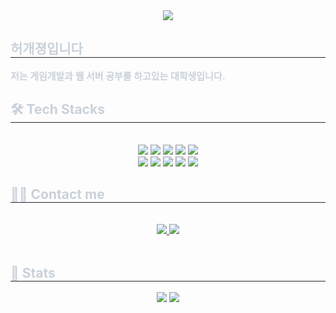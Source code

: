 <div align= "center">
    <img src="https://capsule-render.vercel.app/api?type=soft&color=fcbf3c&height=120&text=허개졍의%20개발기록%20💻&animation=fadeIn&fontColor=ffffff&fontSize=40" />
    </div>
    <div style="text-align: left;"> 
    <h2 style="border-bottom: 1px solid #21262d; color: #c9d1d9;"> 허개졍입니다 </h2>  
    <div style="font-weight: 700; font-size: 15px; text-align: left; color: #c9d1d9;"> 저는 게임개발과 웹 서버 공부를 하고있는 대학생입니다. </div> 
    </div>
    <div style="text-align: left;">
    <h2 style="border-bottom: 1px solid #21262d; color: #c9d1d9;"> 🛠️ Tech Stacks </h2> <br> 
    <div  align= "center"> <img src="https://img.shields.io/badge/C-A8B9CC?style=for-the-badge&logo=C&logoColor=white">
          <img src="https://img.shields.io/badge/C++-00599C?style=for-the-badge&logo=C%2B%2B&logoColor=white">
          <img src="https://img.shields.io/badge/Git-F05032?style=for-the-badge&logo=Git&logoColor=white">
          <img src="https://img.shields.io/badge/Github-181717?style=for-the-badge&logo=Github&logoColor=white">
          <img src="https://img.shields.io/badge/HTML5-E34F26?style=for-the-badge&logo=HTML5&logoColor=white">
          <br/><img src="https://img.shields.io/badge/Javascript-F7DF1E?style=for-the-badge&logo=Javascript&logoColor=white">
          <img src="https://img.shields.io/badge/MariaDB-003545?style=for-the-badge&logo=MariaDB&logoColor=white">
          <img src="https://img.shields.io/badge/Next.js-000000?style=for-the-badge&logo=Next.js&logoColor=white">
          <img src="https://img.shields.io/badge/Notion-000000?style=for-the-badge&logo=Notion&logoColor=white">
          <img src="https://img.shields.io/badge/Python-3776AB?style=for-the-badge&logo=Python&logoColor=white">
          <br/></div>
    </div>
    <div style="text-align: left;">
    <h2 style="border-bottom: 1px solid #21262d; color: #c9d1d9;"> 🧑‍💻 Contact me </h2> <br> 
    <div align= "center"> <a href=https://www.instagram.com/jk__0503?igsh=NzNjemJwcGdyMTZx&utm_source=qr> <img src="https://img.shields.io/badge/Instagram-E4405F?style=for-the-badge&logo=Instagram&logoColor=white&link=https://www.instagram.com/jk__0503?igsh=NzNjemJwcGdyMTZx&utm_source=qr"> </a>
         <a href=mailto:jeje9893@gmail.com> <img src="https://img.shields.io/badge/Gmail-EA4335?style=for-the-badge&logo=Gmail&logoColor=white&link=mailto:jeje9893@gmail.com"> </a>
          </div>  <br> 
    <div align= "center">  </div> 
    </div>
    <div style="text-align: left;"> 
    <h2 style="border-bottom: 1px solid #21262d; color: #c9d1d9;"> 🏅 Stats </h2> <div align= "center"> <img src="https://github-readme-stats.vercel.app/api?username=jeje9893&bg_color=180,fdbf3c,00000000&title_color=ffffff&text_color=ffffff"
         /> <img src="https://github-readme-stats.vercel.app/api/top-langs/?username=jeje9893&layout=compact&bg_color=180,fdbf3c,00000000&title_color=ffffff&text_color=ffffff" margin-top = 0px;
           /> </div> 
    </div>
    
